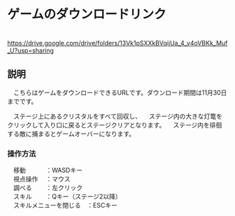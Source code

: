 # ゲームのダウンロードリンク

　https://drive.google.com/drive/folders/13Vk1pSXXkBVqijUa_4_v4oVBKk_Muf_U?usp=sharing

## 説明
　こちらはゲームをダウンロードできるURLです。ダウンロード期間は11月30日までです。

　ステージ上にあるクリスタルをすべて回収し、
　ステージ内の大きな灯篭をクリックして入り口に戻るとステージクリアとなります。
　ステージ内を徘徊する敵に捕まるとゲームオーバーになります。

### 操作方法
　移動　　　             ：WASDキー  
　視点操作　             ：マウス  
　調べる　　             ：左クリック  
　スキル　　             ：Qキー（ステージ2以降）  
　スキルメニューを閉じる　：ESCキー  
